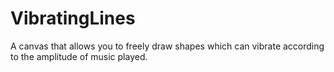 # VibratingLines
A canvas that allows you to freely draw shapes which can vibrate according to the amplitude of music played.
